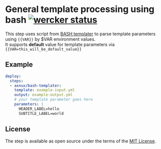 # General template processing using bash [![wercker status](https://app.wercker.com/status/fbc2981bc179f537be1fe5ff4a0b4e12/s "wercker status")](https://app.wercker.com/project/bykey/fbc2981bc179f537be1fe5ff4a0b4e12)

This step uses script from [BASH templater](https://github.com/axnux/bash-templater) to parse template parameters using `{{VAR}}` by $VAR environment values.  
It supports **default** value for template parameters via `{{VAR=this_will_be_default_value}}`

## Example

```yml
deploy:
  steps:
  - axnux/bash-templater:
    template: example-input.yml
    output: example-output.yml   
    # your template parameter goes here
    parameters: |                            
      HEADER_LABEL=hello
      SUBTITLE_LABEL=world
```

## License

The step is available as open source under the terms of the [MIT License](http://opensource.org/licenses/MIT).
